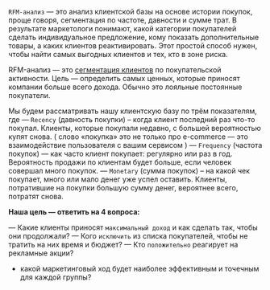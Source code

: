 `RFM-анализ` — это анализ клиентской базы на основе истории покупок, проще говоря, сегментация по частоте, давности и сумме трат. В результате маркетологи понимают, какой категории покупателей сделать индивидуальное предложение, кому показать дополнительные товары, а каких клиентов реактивировать. Этот простой способ нужен, чтобы найти самых выгодных клиентов и тех, кто в зоне риска.

RFM-анализ — это [сегментация клиентов](https://altcraft.com/ru/blog/segmentaciya-celevoj-auditorii) по покупательской активности. Цель — определить самых ценных, которые приносят компании больше всего дохода. Обычно это лояльные постоянные покупатели.

Мы будем рассматривать нашу клиентскую базу по трём показателям, где
— `Recency` (давность покупки) – когда клиент последний раз что-то покупал. Клиенты, которые покупали недавно, с большей вероятностью купят снова. ( слово «покупка» это не только про e-commerce — это взаимодействие пользователя с вашим сервисом )
— `Frequency` (частота покупок) — как часто клиент покупает: регулярно или раз в год. Вероятность продажи по клиентам будет больше, если человек совершал много покупок.
— `Monetary` (сумма покупок) – на какой чек покупает, много или мало денег уже успел оставить. Клиенты, потратившие на покупки большую сумму денег, вероятнее всего, потратят снова.

**Наша цель — ответить на 4 вопроса:**

— Какие клиенты приносят `максимальный доход` и как сделать так, чтобы они продолжали?
— Кого `исключить` из списка покупателей, чтобы не тратить на них время и бюджет?
— Кто `положительно` реагирует на рекламные акции?
    
- какой маркетинговый ход будет наиболее эффективным и точечным для каждой группы?
    

>
